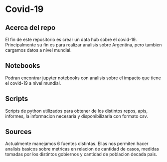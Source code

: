 # Covid-19
## Acerca del repo

El fin de este repositorio es crear un data hub sobre el covid-19. Principalmente su fin es para realizar analisis sobre Argentina, pero tambien cargamos datos a nivel mundial.

## Notebooks
Podran encontrar jupyter notebooks con analisis sobre el impacto que tiene el covid-19 a nivel mundial.

## Scripts
Scripts de python utilizados para obtener de los distintos repos, apis, informes, la informacion necesaria y disponibilizarla con formato csv.

## Sources
Actualmente manejamos 6 fuentes distintas. Ellas nos permiten hacer analisis basicos sobre metricas en relacion de cantidad de casos, medidas tomadas por los distintos gobiernos y cantidad de poblacion decada pais.
